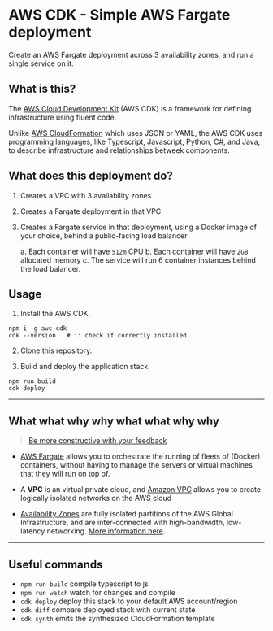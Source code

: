 AWS CDK - Simple AWS Fargate deployment
===

Create an AWS Fargate deployment across 3 availability zones,
and run a single service on it.

## What is this?

The [AWS Cloud Development Kit](https://https://github.com/aws/aws-cdk) 
(AWS CDK) is a framework for defining infrastructure using fluent code.

Unlike [AWS CloudFormation](https://aws.amazon.com/cloudformation) which uses
JSON or YAML, the AWS CDK uses programming languages, like Typescript, 
Javascript, Python, C#, and Java, to describe infrastructure and
relationships betweek components.

## What does this deployment do?

1. Creates a VPC with 3 availability zones
2. Creates a Fargate deployment in that VPC
3. Creates a Fargate service in that deployment, using a Docker image of
   your choice, behind a public-facing load balancer

   a. Each container will have `512m` CPU
   b. Each container will have `2GB` allocated memory
   c. The service will run 6 container instances behind the load balancer.

## Usage

1. Install the AWS CDK.

```
npm i -g aws-cdk
cdk --version   # :: check if correctly installed
```

2. Clone this repository.

3. Build and deploy the application stack.

```
npm run build
cdk deploy
```

---

## What what why why what what why why

> [Be more constructive with your feedback](https://youtu.be/sOgC8qp_I2Y)

- [AWS Fargate](https://aws.amazon.com/fargate) allows you to orchestrate
  the running of fleets of (Docker) containers, without having to manage
  the servers or virtual machines that they will run on top of.

- A **VPC** is an virtual private cloud, and 
  [Amazon VPC](https://aws.amazon.com/vpc) allows you to create logically 
  isolated networks on the AWS cloud

- [Availability Zones](https://docs.aws.amazon.com/AWSEC2/latest/UserGuide/using-regions-availability-zones.html#concepts-availability-zones)
  are fully isolated partitions of the AWS Global Infrastructure, and are 
  inter-connected with high-bandwidth, low-latency networking. 
  [More information here](https://infrastructure.aws).

--- 

## Useful commands

 * `npm run build`   compile typescript to js
 * `npm run watch`   watch for changes and compile
 * `cdk deploy`      deploy this stack to your default AWS account/region
 * `cdk diff`        compare deployed stack with current state
 * `cdk synth`       emits the synthesized CloudFormation template